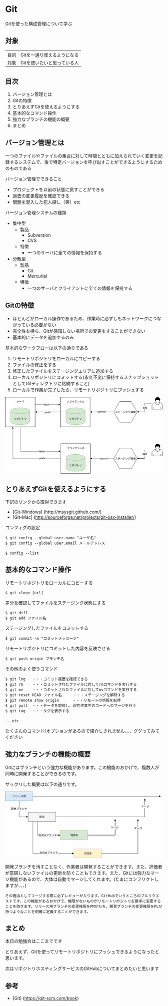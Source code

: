 # Git

Gitを使った構成管理について学ぶ

## 対象

|   |   |
|---|---|
|目的 |Gitを一通り使えるようになる |
|対象 |Gitを使いたいと思っている人 |

## 目次

1. バージョン管理とは
2. Gitの特徴
3. とりあえずGitを使えるようにする
4. 基本的なコマンド操作
5. 強力なブランチの機能の概要
6. まとめ


## バージョン管理とは

一つのファイルやファイルの集合に対して時間とともに加えられていく変更を記録するシステムで、後で特定バージョンを呼び出すことができるようにするためのものである

バージョン管理でできること

- プロジェクトを以前の状態に戻すことができる
- 過去の変更履歴を確認できる
- 問題を混入した犯人探し（笑）etc

バージョン管理システムの種類

- 集中型
  - 製品
    - Subversion
    - CVS
  - 特徴
    - 一つのサーバに全ての情報を保持する
- 分散型
  - 製品
    - Git
    - Mercurial
  - 特徴
    - 一つのサーバとクライアントに全ての情報を保持する

## Gitの特徴

- ほとんどがローカル操作であるため、作業時に必ずしもネットワークにつながっている必要がない
- 完全性を持ち、Gitが感知しない場所での変更をすることができない
- 基本的にデータを追加するのみ

基本的なワークフローは以下の通りである

1. リモートリポジトリをローカルにコピーする
2. ファイルの修正をする
3. 修正したファイルをステージングエリアに追加する
4. ローカルリポジトリにコミットする(永久不変に保持するスナップショットとしてGitディレクトリに格納すること)
5. ローカルで作業が完了したら、リモートリポジトリにプッシュする

![Gitでの開発の流れ](./git_01.jpg)

## とりあえずGitを使えるようにする

下記のリンクから取得できます

- [Git-Windows] (http://msysgit.github.com/)
- [Git-Mac] (http://sourceforge.net/projects/git-osx-installer/)

コンフィグの設定

```
$ git config --global user.name "ユーザ名"
$ git config --global user.email メールアドレス

$ config --list
```

## 基本的なコマンド操作

リモートリポジトリをローカルにコピーする
```
$ git clone [url]
```

差分を確認してファイルをステージング状態にする
```
$ git diff
$ git add ファイル名
```

ステージングしたファイルをコミットする
```
$ git commit -m "コミットメッセージ"
```

リモートリポジトリにコミットした内容を反映させる
```
$ git push origin ブランチ名
```

その他のよく使うコマンド
```
$ git log   ・・・コミット履歴を確認できる
$ git rm    ・・・コミットされたファイルに対してrmコマンドを実行する
$ git mv    ・・・コミットされたファイルに対してmvコマンドを実行する
$ git reset HEAD ファイル名     ・・・ステージングを解除する
$ git remote show origin      ・・・リモートの情報を取得
$ git pull  ・・・データを取得し、現在作業中のコードへのマージを行う
$ git tag   ・・・タグを表示する

...etc
```

たくさんのコマンド/オプションがあるので紹介しきれません、、、ググってみてください

## 強力なブランチの機能の概要

Gitにはブランチという強力な機能があります。この機能のおかげで、複数人が同時に開発することができるのです。

ザックリした概要は以下の通りです。

![Gitでの開発の流れ](./git_02.jpg)

開発ブランチを汚すことなく、作業者は開発することができます。また、評価者が意図しないファイルの更新を防ぐこともできます。また、Gitには強力なマージ機能があるので、大体は自動でマージしてくれます。(たまにコンフリクトしますが、、、)

    その理由としてマージする際に必ずレビューが入ります。GitHubでいうところのプルリクエストです。この機能があるおかげで、権限がないものがリモートリポジトリを勝手に変更することを防ぎます。リリース用ブランチの変更権限をPMがもち、開発ブランチの変更権限をPLが持つようなことを明確に定義することができます。

## まとめ

本日の勉強会はここまでです

とりあえず、Gitを使ってリモートリポジトリにプッシュできるようになったと思います。

次はリポジトリホスティングサービスのGitHubについてまとめたいと思います

## 参考

- [Git] (https://git-scm.com/book)